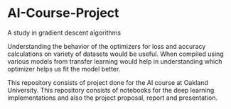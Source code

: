 # AI-Course-Project
A study in gradient descent algorithms

Understanding the behavior of the optimizers for loss and accuracy calculations on variety of datasets would be useful. 
When compiled using various models from transfer learning would help in understanding which optimizer helps us fit the model better.

This repository consists of project done for the AI course at Oakland University.
This repository consists of notebooks for the deep learning implementations and also the project proposal, report and presentation.

